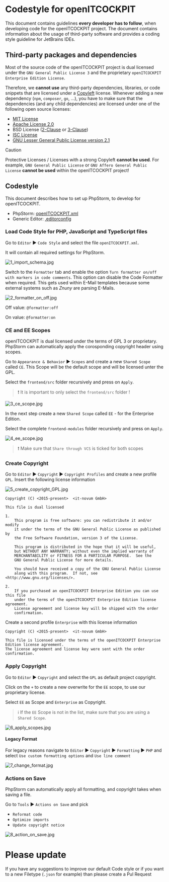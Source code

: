 # Codestyle for openITCOCKPIT

This document contains guidelines **every developer has to follow**, when developing code for the openITCOCKPIT project.
The document contains information about the usage of third-party software and provides a coding style guideline for JetBrains IDEs.

## Third-party packages and dependencies

Most of the source code of the openITCOCKPIT project is dual licensed under the `GNU General Public License 3`
and the proprietary `openITCOCKPIT Enterprise Edition License`.

Therefore, we **cannot use** any third-party dependencies, libraries, or code snippets that are licensed under a [Copyleft](https://en.wikipedia.org/wiki/Copyleft) license.
Whenever adding a new dependency (`npm`, `composer`, `go`, ...), you have to make sure that the dependencies (and any child dependencies) are
licensed under one of the following open source licenses:

- [MIT License](https://opensource.org/license/mit)
- [Apache License 2.0](https://opensource.org/license/apache-2-0)
- BSD License ([2-Clause](https://opensource.org/license/bsd-2-clause) or [3-Clause](https://opensource.org/license/bsd-3-clause))
- [ISC License](https://opensource.org/license/isc-license-txt)
- [GNU Lesser General Public License version 2.1](https://opensource.org/license/lgpl-2-1)

> [!CAUTION]
> Protective Licenses / Licenses with a strong Copyleft **cannot be used**.
> For example, `GNU General Public License` or `GNU Affero General Public License` **cannot be used** within the openITCOCKPIT project!

## Codestyle

This document describes how to set up PhpStorm, to develop for openITCOCKPIT.

- PhpStorm: [openITCOCKPIT.xml](openITCOCKPIT.xml)
- Generic Editor: [.editorconfig](.editorconfig)

### Load Code Style for PHP, JavaScript and TypeScript files

Go to `Editor` ▶ `Code Style` and select the file `openITCOCKPIT.xml`.

It will contain all required settings for PhpStorm.

![1_import_schema.jpg](images/1_import_schema.jpg)


Switch to the `Formatter` tab and enable the option `Turn formatter on/off with markers in code comments`.
This option can disable the Code Formatter when required. This gets used within E-Mail templates because some external
systems such as _Znuny_ are parsing E-Mails.

![2_formatter_on_off.jpg](images/2_formatter_on_off.jpg)

Off value: `@formatter:off`

On value: `@formatter:on`

### CE and EE Scopes
openITCOCKPIT is dual licensed under the terms of GPL 3 or proprietary. PhpStorm can automatically apply the corosponding
copyright header using scopes.

Go to `Appearance & Behavior` ▶ `Scopes` and create a new `Shared Scope` called `CE`.
This Scope will be the default scope and will be licensed unter the GPL.

Select the `frontend/src` folder recursively and press on `Apply`.

> ❗ It is important to only select the `frontend/src` folder !

![3_ce_scope.jpg](images/3_ce_scope.jpg)

In the next step create a new `Shared Scope` called `EE` - for the Enterprise Edition.

Select the complete `frontend-modules` folder recursively and press on `Apply`.

![4_ee_scope.jpg](images/4_ee_scope.jpg)

> ❗ Make sure that `Share through VCS` is ticked for both scopes

### Create Copyright

Go to `Editor` ▶ `Copyright` ▶ `Copyright Profiles` and create a new profile `GPL`.
Insert the following license information

![5_create_copyright_GPL.jpg](images/5_create_copyright_GPL.jpg)

```
Copyright (C) <2015-present>  <it-novum GmbH>

This file is dual licensed

1.
    This program is free software: you can redistribute it and/or modify
    it under the terms of the GNU General Public License as published by
    the Free Software Foundation, version 3 of the License.

    This program is distributed in the hope that it will be useful,
    but WITHOUT ANY WARRANTY; without even the implied warranty of
    MERCHANTABILITY or FITNESS FOR A PARTICULAR PURPOSE.  See the
    GNU General Public License for more details.

    You should have received a copy of the GNU General Public License
    along with this program.  If not, see <http://www.gnu.org/licenses/>.

2.
    If you purchased an openITCOCKPIT Enterprise Edition you can use this file
    under the terms of the openITCOCKPIT Enterprise Edition license agreement.
    License agreement and license key will be shipped with the order
    confirmation.
```

Create a second profile `Enterprise` with this license information
```
Copyright (C) <2015-present>  <it-novum GmbH>

This file is licensed under the terms of the openITCOCKPIT Enterprise Edition license agreement.
The license agreement and license key were sent with the order confirmation.
```

### Apply Copyright

Go to `Editor` ▶ `Copyright` and select the `GPL` as default project copyright.

Click on the `+` to create a new overwrite for the `EE` scope, to use our proprietary license.

Select `EE` as Scope and `Enterprise` as Copyright.

> ℹ If the `EE` Scope is not in the list, make sure that you are using a `Shared Scope`. 
> 
![6_apply_scopes.jpg](images/6_apply_scopes.jpg)

#### Legacy Format
For legacy reasons navigate to `Editor` ▶ `Copyright` ▶ `Formatting` ▶ `PHP`
and select `Use custom formatting options` and `Use line comment`

![7_change_format.jpg](images/7_change_format.jpg)


### Actions on Save

PhpStorm can automatically apply all formatting, and copyright takes when saving a file.

Go to `Tools` ▶ `Actions on Save` and pick

- `Reformat code`
- `Optimize imports`
- `Update copyright notice`

![8_action_on_save.jpg](images/8_action_on_save.jpg)


# Please update

If you have any suggestions to improve our default Code style or if you want to a new Filetype (`.json` for example)
than please create a Pul Request


